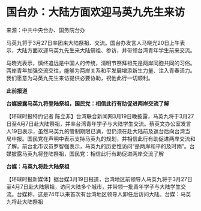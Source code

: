 # 国台办：大陆方面欢迎马英九先生来访

来源：中共中央台办、国务院台办

马英九将于3月27日率团来大陆祭祖、交流。国台办发言人马晓光20日上午表示，大陆方面欢迎马英九先生来大陆祭祖、参访，并带领台湾青年学生前来交流。

马晓光表示，慎终追远是中国人的传统，清明节祭拜祖先是两岸同胞共同的习俗。两岸青年加强交流交往，能够为两岸关系和平发展增添新生力量、注入青春活力。我们愿意为马英九先生来访提供必要协助，祝他此行一切顺利。

**此前报道**

**台媒披露马英九将登陆祭祖，国民党：相信此行有助促进两岸交流了解**

【环球时报特约记者
陈立非】台湾联合新闻网3月19日晚披露，马英九将于3月27日至4月7日赴大陆祭祖，并率台湾青年学子与大陆学生交流。蔡英文办公室发言人19日表示，虽然马英九的管制期限已满，但仍须在赴大陆前及返台后向台湾当局申报。国民党在声明中表示支持马英九的规划，并相信此行有助促进两岸交流和了解。前台北市议员罗智强表示，马英九的历史性访问“是两岸和平的及时雨”。台媒披露马英九将登陆祭祖，国民党：相信此行有助促进两岸交流了解

**台媒：马英九将赴大陆祭祖**

【环球时报新媒体】据台媒3月19日报道，台湾地区前领导人马英九将于3月27日至4月7日赴大陆祭祖，访问大陆多个城市，并带领一批青年学子与大陆学生交流。台媒称，这是74年以来首次有台湾地区领导人卸任后访问大陆。台媒：马英九将赴大陆祭祖

